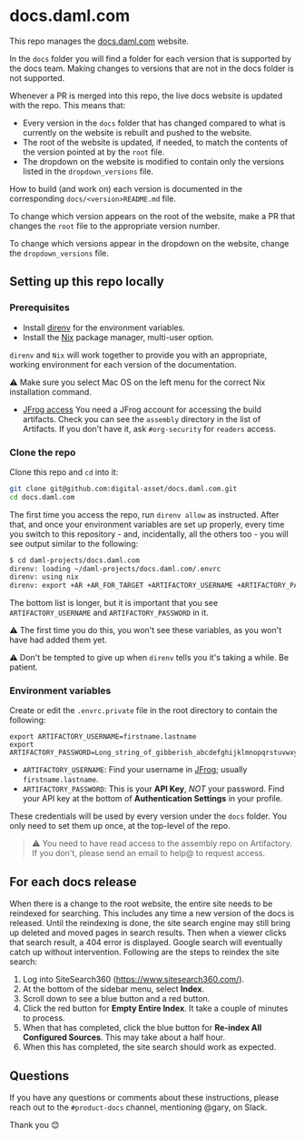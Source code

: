 # docs.daml.com

This repo manages the [docs.daml.com](https://docs.daml.com) website.

In the `docs` folder you will find a folder for each version that is
supported by the docs team. Making changes to versions that are not in the docs
folder is not supported.

Whenever a PR is merged into this repo, the live docs website is updated
with the repo. This means that:

- Every version in the `docs` folder that has changed compared to what is
  currently on the website is rebuilt and pushed to the website.
- The root of the website is updated, if needed, to match the contents of the
  version pointed at by the `root` file.
- The dropdown on the website is modified to contain only the versions listed
  in the `dropdown_versions` file.

How to build (and work on) each version is documented in the corresponding
`docs/<version>README.md` file.

To change which version appears on the root of the website, make a PR that
changes the `root` file to the appropriate version number.

To change which versions appear in the dropdown on the website, change the
`dropdown_versions` file.

## Setting up this repo locally

### Prerequisites

* Install [direnv](https://github.com/direnv/direnv/blob/master/docs/installation.md) for the environment variables.
* Install the [Nix](https://nixos.org/download.html) package manager, multi-user option.

`direnv` and `Nix` will work together to provide you with an appropriate,
working environment for each version of the documentation.

:warning: Make sure you select Mac OS on the left menu for the correct Nix installation command.

* [JFrog access](https://digitalasset.jfrog.io/ui/admin/artifactory/user_profile)
  You need a JFrog account for accessing the build artifacts. Check you can see the `assembly` directory in the list of Artifacts. If you don't have it, ask `#org-security` for `readers` access.

### Clone the repo

Clone this repo and `cd` into it:

```zsh
git clone git@github.com:digital-asset/docs.daml.com.git
cd docs.daml.com
```

The first time you access the repo, run `direnv allow` as instructed. After that, and once your environment variables are set up properly, every time you switch to this repository - and, incidentally, all the others too - you will see output similar to the following:

```zsh
$ cd daml-projects/docs.daml.com
direnv: loading ~/daml-projects/docs.daml.com/.envrc
direnv: using nix
direnv: export +AR +AR_FOR_TARGET +ARTIFACTORY_USERNAME +ARTIFACTORY_PASSWORD ...
```

The bottom list is longer, but it is important that you see `ARTIFACTORY_USERNAME` and `ARTIFACTORY_PASSWORD` in it.

:warning: The first time you do this, you won't see these variables, as you won't have had added them yet.

:warning: Don't be tempted to give up when `direnv` tells you it's taking a while. Be patient.

### Environment variables

Create or edit the `.envrc.private` file in the root directory to contain the following:

```plaintext
export ARTIFACTORY_USERNAME=firstname.lastname
export ARTIFACTORY_PASSWORD=Long_string_of_gibberish_abcdefghijklmnopqrstuvwxyzABCDEFGHIJKLMNOPQRSTUV
```

- `ARTIFACTORY_USERNAME`:
  Find your username in [JFrog](https://digitalasset.jfrog.io/ui/admin/artifactory/user_profile); usually `firstname.lastname`.
- `ARTIFACTORY_PASSWORD`:
  This is your **API Key**, *NOT* your password. Find your API key at the bottom of **Authentication Settings** in your profile.

These credentials will be used by every version under the `docs` folder. You
only need to set them up once, at the top-level of the repo.

> :warning: You need to have read access to the assembly repo on Artifactory.
> If you don't, please send an email to help@ to request access.

## For each docs release

When there is a change to the root website, the entire site needs to be reindexed for searching. This includes any time a new version of the docs is released. Until the reindexing is done, the site search engine may still bring up deleted and moved pages in search results. Then when a viewer clicks that search result, a 404 error is displayed. Google search will eventually catch up without intervention. Following are the steps to reindex the site search:

1. Log into SiteSearch360 (https://www.sitesearch360.com/).
2. At the bottom of the sidebar menu, select **Index**.
3. Scroll down to see a blue button and a red button.
4. Click the red button for **Empty Entire Index**. It take a couple of minutes to process.
5. When that has completed, click the blue button for **Re-index All Configured Sources**. This may take about a half hour.
6. When this has completed, the site search should work as expected.

## Questions

If you have any questions or comments about these instructions, please reach out to the `#product-docs` channel, mentioning @gary, on Slack.

Thank you :blush:
